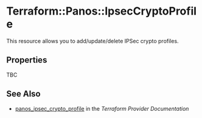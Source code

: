 # Terraform::Panos::IpsecCryptoProfile

This resource allows you to add/update/delete IPSec crypto profiles.

## Properties

TBC

## See Also

* [panos_ipsec_crypto_profile](https://www.terraform.io/docs/providers/panos/r/ipsec_crypto_profile.html) in the _Terraform Provider Documentation_